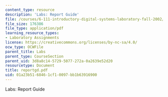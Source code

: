 ```yaml
---
content_type: resource
description: 'Labs: Report Guide'
file: /courses/6-111-introductory-digital-systems-laboratory-fall-2002/01a23b5168461cf10097bb1b63916900_reportgd.pdf
file_size: 176386
file_type: application/pdf
learning_resource_types:
- Laboratory Assignments
license: https://creativecommons.org/licenses/by-nc-sa/4.0/
ocw_type: OCWFile
parent_title: Labs
parent_type: CourseSection
parent_uid: 3d8a8c14-5729-5077-272a-0a2639e52d20
resourcetype: Document
title: reportgd.pdf
uid: 01a23b51-6846-1cf1-0097-bb1b63916900
---
```

Labs: Report Guide